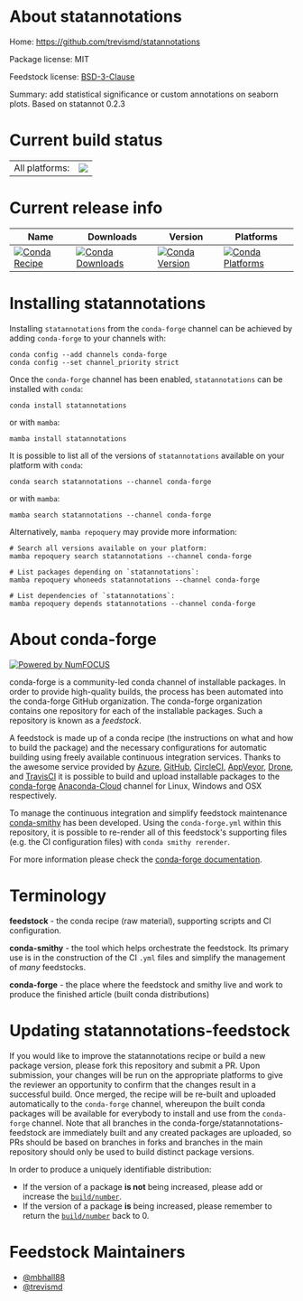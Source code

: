 About statannotations
=====================

Home: https://github.com/trevismd/statannotations

Package license: MIT

Feedstock license: [BSD-3-Clause](https://github.com/conda-forge/statannotations-feedstock/blob/main/LICENSE.txt)

Summary: add statistical significance or custom annotations on seaborn plots. Based on statannot 0.2.3

Current build status
====================


<table><tr><td>All platforms:</td>
    <td>
      <a href="https://dev.azure.com/conda-forge/feedstock-builds/_build/latest?definitionId=17673&branchName=main">
        <img src="https://dev.azure.com/conda-forge/feedstock-builds/_apis/build/status/statannotations-feedstock?branchName=main">
      </a>
    </td>
  </tr>
</table>

Current release info
====================

| Name | Downloads | Version | Platforms |
| --- | --- | --- | --- |
| [![Conda Recipe](https://img.shields.io/badge/recipe-statannotations-green.svg)](https://anaconda.org/conda-forge/statannotations) | [![Conda Downloads](https://img.shields.io/conda/dn/conda-forge/statannotations.svg)](https://anaconda.org/conda-forge/statannotations) | [![Conda Version](https://img.shields.io/conda/vn/conda-forge/statannotations.svg)](https://anaconda.org/conda-forge/statannotations) | [![Conda Platforms](https://img.shields.io/conda/pn/conda-forge/statannotations.svg)](https://anaconda.org/conda-forge/statannotations) |

Installing statannotations
==========================

Installing `statannotations` from the `conda-forge` channel can be achieved by adding `conda-forge` to your channels with:

```
conda config --add channels conda-forge
conda config --set channel_priority strict
```

Once the `conda-forge` channel has been enabled, `statannotations` can be installed with `conda`:

```
conda install statannotations
```

or with `mamba`:

```
mamba install statannotations
```

It is possible to list all of the versions of `statannotations` available on your platform with `conda`:

```
conda search statannotations --channel conda-forge
```

or with `mamba`:

```
mamba search statannotations --channel conda-forge
```

Alternatively, `mamba repoquery` may provide more information:

```
# Search all versions available on your platform:
mamba repoquery search statannotations --channel conda-forge

# List packages depending on `statannotations`:
mamba repoquery whoneeds statannotations --channel conda-forge

# List dependencies of `statannotations`:
mamba repoquery depends statannotations --channel conda-forge
```


About conda-forge
=================

[![Powered by
NumFOCUS](https://img.shields.io/badge/powered%20by-NumFOCUS-orange.svg?style=flat&colorA=E1523D&colorB=007D8A)](https://numfocus.org)

conda-forge is a community-led conda channel of installable packages.
In order to provide high-quality builds, the process has been automated into the
conda-forge GitHub organization. The conda-forge organization contains one repository
for each of the installable packages. Such a repository is known as a *feedstock*.

A feedstock is made up of a conda recipe (the instructions on what and how to build
the package) and the necessary configurations for automatic building using freely
available continuous integration services. Thanks to the awesome service provided by
[Azure](https://azure.microsoft.com/en-us/services/devops/), [GitHub](https://github.com/),
[CircleCI](https://circleci.com/), [AppVeyor](https://www.appveyor.com/),
[Drone](https://cloud.drone.io/welcome), and [TravisCI](https://travis-ci.com/)
it is possible to build and upload installable packages to the
[conda-forge](https://anaconda.org/conda-forge) [Anaconda-Cloud](https://anaconda.org/)
channel for Linux, Windows and OSX respectively.

To manage the continuous integration and simplify feedstock maintenance
[conda-smithy](https://github.com/conda-forge/conda-smithy) has been developed.
Using the ``conda-forge.yml`` within this repository, it is possible to re-render all of
this feedstock's supporting files (e.g. the CI configuration files) with ``conda smithy rerender``.

For more information please check the [conda-forge documentation](https://conda-forge.org/docs/).

Terminology
===========

**feedstock** - the conda recipe (raw material), supporting scripts and CI configuration.

**conda-smithy** - the tool which helps orchestrate the feedstock.
                   Its primary use is in the construction of the CI ``.yml`` files
                   and simplify the management of *many* feedstocks.

**conda-forge** - the place where the feedstock and smithy live and work to
                  produce the finished article (built conda distributions)


Updating statannotations-feedstock
==================================

If you would like to improve the statannotations recipe or build a new
package version, please fork this repository and submit a PR. Upon submission,
your changes will be run on the appropriate platforms to give the reviewer an
opportunity to confirm that the changes result in a successful build. Once
merged, the recipe will be re-built and uploaded automatically to the
`conda-forge` channel, whereupon the built conda packages will be available for
everybody to install and use from the `conda-forge` channel.
Note that all branches in the conda-forge/statannotations-feedstock are
immediately built and any created packages are uploaded, so PRs should be based
on branches in forks and branches in the main repository should only be used to
build distinct package versions.

In order to produce a uniquely identifiable distribution:
 * If the version of a package **is not** being increased, please add or increase
   the [``build/number``](https://docs.conda.io/projects/conda-build/en/latest/resources/define-metadata.html#build-number-and-string).
 * If the version of a package **is** being increased, please remember to return
   the [``build/number``](https://docs.conda.io/projects/conda-build/en/latest/resources/define-metadata.html#build-number-and-string)
   back to 0.

Feedstock Maintainers
=====================

* [@mbhall88](https://github.com/mbhall88/)
* [@trevismd](https://github.com/trevismd/)

